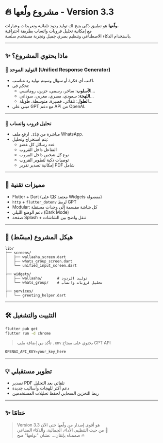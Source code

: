 
# 🔥 مشروع ولّعها - Version 3.3

**ولّعها** هو تطبيق ذكي يتيح لك توليد ردود تلقائية وتغريدات وعبارات،  
مع إمكانية تحليل قروبات واتساب بطريقة احترافية  
باستخدام الذكاء الاصطناعي وتنظيم بصري جميل وتجربة مستخدم سلسة.

---

## ✨ ماذا يحتوي المشروع؟

### 🧠 التوليد الموحد (Unified Response Generator)

- اكتب أي فكرة أو سؤال وسيتم توليد رد مناسب.
- تحكم في:
  - **الأسلوب**: ساخر، رسمي، حزين، رومانسي...
  - **اللهجة**: سعودي، مصري، مغربي، سوداني...
  - **الطول**: تلقائي، قصيرة، متوسطة، طويلة...
- مبني على GPT مع دعم API من OpenAI.

---

### 💬 تحليل قروب واتساب

- ارفع ملف `.zip` مباشرة من WhatsApp.
- يتم استخراج وتحليل:
  - عدد رسائل كل عضو
  - التفاعل داخل القروب
  - نوع كل شخص داخل القروب
  - توصيات ذكية لتطوير القروب
  - إمكانية تصدير تقرير PDF شامل

---

## 🧱 مميزات تقنية

- Flutter + Dart (معتمد كليًا على Widgets مفصولة)
- `http` + `flutter_dotenv` لربط GPT
- Modular: كل شاشة مقسمة إلى وحدات مستقلة
- دعم الوضع الليلي (Dark Mode)
- صفحة Splash + تنقل واضح بين الشاشات

---

## 📁 هيكل المشروع (مبسّط)

```
lib/
├── screens/
│   ├── wallaaha_screen.dart
│   ├── whats_group_screen.dart
│   └── unified_input_screen.dart
│
├── widgets/
│   ├── wallaaha/       # توليد الردود
│   └── whats_group/    # تحليل قروبات واتساب
│
├── services/
│   └── greeting_helper.dart
```

---

## 🛠 التثبيت والتشغيل

```bash
flutter pub get
flutter run -d chrome
```

> تأكد من إضافة ملف `.env` يحتوي على مفتاح GPT API

```env
OPENAI_API_KEY=your_key_here
```

---

## 💡 تطوير مستقبلي

- تصدير PDF تلقائي بعد التحليل
- دعم أكثر للهجات وأساليب جديدة
- ربط التخزين السحابي لحفظ تحليلات المستخدمين

---

## ✨ ختامًا

> Version 3.3 هو أقوى إصدار من ولّعها حتى الآن  
من حيث التنظيم، الأداء، الجمالية، والذكاء الصناعي 🤖  
صممناه بإتقان... عشان "تولعها" صح 🔥
